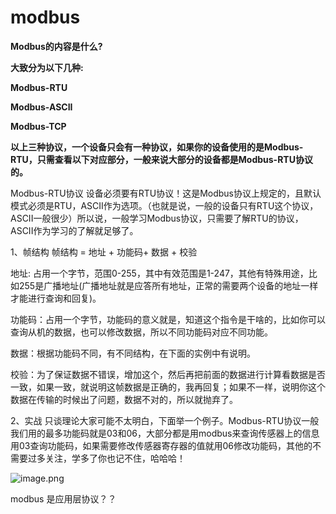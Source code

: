 # modbus

**Modbus的内容是什么?**

**大致分为以下几种:**

**Modbus-RTU**

**Modbus-ASCII**

**Modbus-TCP**

**以上三种协议，一个设备只会有一种协议，如果你的设备使用的是Modbus-RTU，只需查看以下对应部分，一般来说大部分的设备都是Modbus-RTU协议的。**

Modbus-RTU协议
设备必须要有RTU协议！这是Modbus协议上规定的，且默认模式必须是RTU，ASCII作为选项。（也就是说，一般的设备只有RTU这个协议，ASCII一般很少）所以说，一般学习Modbus协议，只需要了解RTU的协议，ASCII作为学习的了解就足够了。

1、帧结构
帧结构 = 地址 + 功能码+ 数据 + 校验

地址: 占用一个字节，范围0-255，其中有效范围是1-247，其他有特殊用途，比如255是广播地址(广播地址就是应答所有地址，正常的需要两个设备的地址一样才能进行查询和回复)。

功能码：占用一个字节，功能码的意义就是，知道这个指令是干啥的，比如你可以查询从机的数据，也可以修改数据，所以不同功能码对应不同功能。

数据：根据功能码不同，有不同结构，在下面的实例中有说明。

校验：为了保证数据不错误，增加这个，然后再把前面的数据进行计算看数据是否一致，如果一致，就说明这帧数据是正确的，我再回复；如果不一样，说明你这个数据在传输的时候出了问题，数据不对的，所以就抛弃了。

2、实战
只谈理论大家可能不太明白，下面举一个例子。Modbus-RTU协议一般我们用的最多功能码就是03和06，大部分都是用modbus来查询传感器上的信息用03查询功能码，如果需要修改传感器寄存器的值就用06修改功能码，其他的不需要过多关注，学多了你也记不住，哈哈哈！

![image.png](./assets/image.png)

modbus 是应用层协议？？
